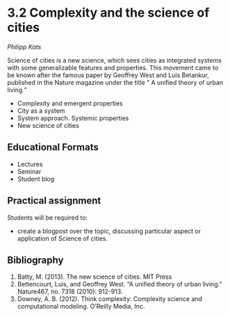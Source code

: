 # 3.2 Complexity and the science of cities

*Philipp Kats*

Science of cities is a new science, which sees cities as integrated systems with some generalizable features and properties. This movement came to be known after the famous paper by Geoffrey West and Luis Betankur, published in the Nature magazine under the title “ A unified theory of urban living ”

- Complexity and emergent properties
- City as a system 
- System approach. Systemic properties  
- New science of cities 
  
## Educational Formats
- Lectures 
- Seminar 
- Student blog 


## Practical assignment
Students will be required to:

- create a blogpost over the topic, discussing particular aspect or application of Science of cities.

## Bibliography

1.	Batty, M. (2013). The new science of cities. MIT Press 
2.	Bettencourt, Luis, and Geoffrey West. “A unified theory of urban living.” Nature467, no. 7318 (2010): 912-913.
3.	Downey, A. B. (2012). Think complexity: Complexity science and computational modeling. O’Reilly Media, Inc.
